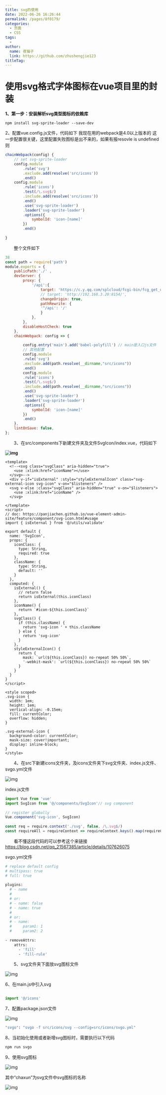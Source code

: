 ```yaml
---
title: svg的使用
date: 2022-06-26 16:26:44
permalink: /pages/8f0179/
categories:
  - 页面
  - CSS
tags:
  - 
author: 
  name: 夜猫子
  link: https://github.com/zhushengjie123
titleTag: 
---
```



# **使用svg格式字体图标在vue项目里的封装**

**1、第一步：安装解析svg类型图标的依赖库**

```
npm install svg-sprite-loader --save-dev
```

2、配置vue.config.js文件，代码如下 我现在用的webpack是4.0以上版本的 这一步配置很关键，这里配置失败图标是出不来的，如果有报resovle is undefined 则

```javascript
chainWebpack(config) {
    // set svg-sprite-loader
    config.module
        .rule('svg')
        .exclude.add(resolve('src/icons'))
        .end()
    config.module
        .rule('icons')
        .test(/\.svg$/)
        .include.add(resolve('src/icons'))
        .end()
        .use('svg-sprite-loader')
        .loader('svg-sprite-loader')
        .options({
            symbolId: 'icon-[name]'
        })
        .end()
 
}
```

　　整个文件如下

```javascript
38
const path = require('path')
module.exports = {
    publicPath:'./' ,
    devServer: {
        proxy: {
            '/api':{
                target: 'https://c.y.qq.com/splcloud/fcgi-bin/fcg_get_diss_by_tag.fcg',
                // target: 'http://192.168.3.20:8154/',
                changeOrigin: true,
                pathRewrite: {
                '^/api': '/'
                }
            },
        },
        disableHostCheck: true
    },
    chainWebpack: config => {
         
        config.entry('main').add('babel-polyfill') // main是入口js文件
        // 其他配置
        config.module
        .rule('svg')
        .exclude.add(path.resolve(__dirname,"src/icons"))
        .end()
        config.module
        .rule('icons')
        .test(/\.svg$/)
        .include.add(path.resolve(__dirname,"src/icons"))
        .end()
        .use('svg-sprite-loader')
        .loader('svg-sprite-loader')
        .options({
            symbolId: 'icon-[name]'
        })
        .end()
    },
    lintOnSave: false,
};
```

　　3、在src/components下新建文件夹及文件SvgIcon/index.vue，代码如下

**![img](https://img2020.cnblogs.com/blog/1688421/202012/1688421-20201230222025008-1179584840.png)**

 

 

 

```vue
<template>
  <!--<svg class="svgClass" aria-hidden="true">
    <use :xlink:href="iconName"></use>
  </svg>-->
  <div v-if="isExternal" :style="styleExternalIcon" class="svg-external-icon svg-icon" v-on="$listeners" />
  <svg v-else :class="svgClass" aria-hidden="true" v-on="$listeners">
    <use :xlink:href="iconName" />
  </svg>
  
</template>
<script>
// doc: https://panjiachen.github.io/vue-element-admin-site/feature/component/svg-icon.html#usage
import { isExternal } from '@/utils/validate'
  
export default {
  name: 'SvgIcon',
  props: {
    iconClass: {
      type: String,
      required: true
    },
    className: {
      type: String,
      default: ''
    }
  },
  computed: {
    isExternal() {
      // return false
      return isExternal(this.iconClass)
    },
    iconName() {
      return `#icon-${this.iconClass}`
    },
    svgClass() {
      if (this.className) {
        return 'svg-icon ' + this.className
      } else {
        return 'svg-icon'
      }
    },
    styleExternalIcon() {
      return {
        mask: `url(${this.iconClass}) no-repeat 50% 50%`,
        '-webkit-mask': `url(${this.iconClass}) no-repeat 50% 50%`
      }
    }
  }
}
</script>
  
<style scoped>
.svg-icon {
  width: 1em;
  height: 1em;
  vertical-align: -0.15em;
  fill: currentColor;
  overflow: hidden;
}
  
.svg-external-icon {
  background-color: currentColor;
  mask-size: cover!important;
  display: inline-block;
}
</style>
```

　　4、在src下新建icons文件夹，及icons文件夹下svg文件夹、index.js文件、svgo.yml文件

![img](https://img2020.cnblogs.com/blog/1688421/202012/1688421-20201230222748380-924351935.png)

 

 

 

index.js文件

```javascript
import Vue from 'vue'
import SvgIcon from '@/components/SvgIcon'// svg component
  
// register globally
Vue.component('svg-icon', SvgIcon)
  
const req = require.context('./svg', false, /\.svg$/)
const requireAll = requireContext => requireContext.keys().map(requireContext)
```

　　看不懂这段代码的可以参考这个来链接 https://blog.csdn.net/qq_21567385/article/details/107626075

svgo.yml文件

```bash
# replace default config
# multipass: true
# full: true
  
plugins:
  # - name
  #
  # or:
  # - name: false
  # - name: true
  #
  # or:
  # - name:
  #     param1: 1
  #     param2: 2
  
- removeAttrs:
    attrs:
      - 'fill'
      - 'fill-rule'
```

　　5、svg文件夹下面放svg图标文件

![img](https://img2020.cnblogs.com/blog/1688421/202012/1688421-20201230223419544-478256785.png)

 

6、在main.js中引入svg

```javascript
	
import '@/icons'
```

7、配置package.json文件

![img](https://img2020.cnblogs.com/blog/1688421/202012/1688421-20201230223607819-906419279.png)

 

 

 

```bash
"svgo": "svgo -f src/icons/svg --config=src/icons/svgo.yml"
```

8、当初始化使用或者新增svg图标时，需要执行以下代码

```bash
npm run svgo
```

9、使用svg图标

![img](https://img2020.cnblogs.com/blog/1688421/202012/1688421-20201230223736013-81230733.png)

 

 其中“chaxun”为svg文件中svg图标的名称

![img](https://img2020.cnblogs.com/blog/1688421/202012/1688421-20201230223808681-143591363.png)
